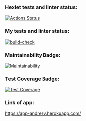### Hexlet tests and linter status:
[![Actions Status](https://github.com/andreevmo/java-project-72/workflows/hexlet-check/badge.svg)](https://github.com/andreevmo/java-project-72/actions)

### My tests and linter status:
[![build-check](https://github.com/andreevmo/java-project-72/actions/workflows/my-build-check.yml/badge.svg)](https://github.com/andreevmo/java-project-72/actions/workflows/my-build-check.yml)

### Maintainability Badge:
[![Maintainability](https://api.codeclimate.com/v1/badges/74fcaf903e0735a3c1b9/maintainability)](https://codeclimate.com/github/andreevmo/java-project-72/maintainability)

### Test Coverage Badge:
[![Test Coverage](https://api.codeclimate.com/v1/badges/74fcaf903e0735a3c1b9/test_coverage)](https://codeclimate.com/github/andreevmo/java-project-72/test_coverage)

### Link of app:
https://app-andreev.herokuapp.com/

